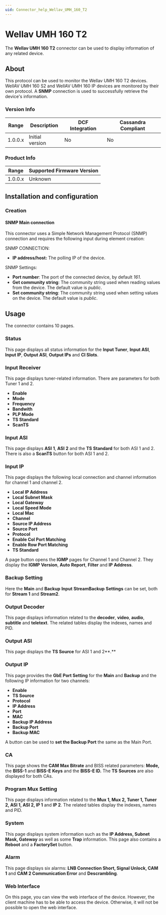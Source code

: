 ```yaml
---
uid: Connector_help_Wellav_UMH_160_T2
---
```


# Wellav UMH 160 T2

The **Wellav UMH 160 T2** connector can be used to display information of any related device.

## About

This protocol can be used to monitor the Wellav UMH 160 T2 devices. WellAV UMH 160 S2 and WellAV UMH 160 IP devices are monitored by their own protocol. A **SNMP** connection is used to successfully retrieve the device's information.

### Version Info

| **Range** | **Description** | **DCF Integration** | **Cassandra Compliant** |
|------------------|-----------------|---------------------|-------------------------|
| 1.0.0.x          | Initial version | No                  | No                      |

### Product Info

| Range | Supported Firmware Version |
|------------------|-----------------------------|
| 1.0.0.x          | Unknown                     |

## Installation and configuration

### Creation

#### SNMP Main connection

This connector uses a Simple Network Management Protocol (SNMP) connection and requires the following input during element creation:

SNMP CONNECTION:

- **IP address/host:** The polling IP of the device.

SNMP Settings:

- **Port number**: The port of the connected device, by default *161*.
- **Get community string**: The community string used when reading values from the device. The default value is *public*.
- **Set community string**: The community string used when setting values on the device. The default value is *public*.

## Usage

The connector contains 10 pages.

### Status

This page displays all status information for the **Input Tuner**, **Input ASI**, **Input IP**, **Output ASI**, **Output IPs** and **CI Slots**.

### Input Receiver

This page displays tuner-related information. There are parameters for both Tuner 1 and 2.

- **Enable**
- **Mode**
- **Frequency**
- **Bandwith**
- **PLP Mode**
- **TS Standard**
- **ScanTS**

### Input ASI

This page displays **ASI** **1**, **ASI** **2** and the **TS** **Standard** for both ASI 1 and 2. There is also a **ScanTS** button for both ASI 1 and 2.

### Input IP

This page displays the following local connection and channel information for channel 1 and channel 2.

- **Local IP Address**
- **Local Subnet Mask**
- **Local Gateway**
- **Local Speed Mode**
- **Local Mac**
- **Channel**
- **Source IP Address**
- **Source Port**
- **Protocol**
- **Enable Col Port Matching**
- **Enable Row Port Matching**
- **TS Standard**

A page button opens the **IGMP** pages for Channel 1 and Channel 2. They display the **IGMP** **Version**, **Auto** **Report**, **Filter** and **IP** **Address**.

### Backup Setting

Here the **Main** and **Backup** **Input** **StreamBackup** **Settings** can be set, both for **Stream** **1** and **Stream2**.

### Output Decoder

This page displays information related to the **decoder**, **video**, **audio**, **subtitle** and **teletext**. The related tables display the indexes, names and PID.

### Output ASI

This page displays the **TS Source** for ASI 1 and 2**.**

### Output IP

This page provides the **GbE Port Setting** for the **Main** and **Backup** and the following IP information for two channels:

- **Enable**
- **TS Source**
- **Protocol**
- **IP Address**
- **Port**
- **MAC**
- **Backup IP Address**
- **Backup Port**
- **Backup MAC**

A button can be used to **set the Backup Port** the same as the Main Port.

### CA

This page shows the **CAM Max Bitrate** and BISS related parameters: **Mode,** the **BISS-1** and **BISS-E** **Keys** and the **BISS-E ID.** The **TS** **Sources** are also displayed for both CAs.

### Program Mux Setting

This page displays information related to the **Mux 1, Mux 2, Tuner 1, Tuner 2, ASI 1, ASI 2, IP 1** and **IP 2**. The related tables display the indexes, names and PID.

### System

This page displays system information such as the **IP Address, Subnet Mask, Gateway** as well as some **Trap** information. This page also contains a **Reboot** and a **FactorySet** button.

### Alarm

This page displays six alarms: **LNB Connection Short, Signal Unlock, CAM 1** and **CAM 2 Communication Error** and **Descrambling**.

### Web Interface

On this page, you can view the web interface of the device. However, the client machine has to be able to access the device. Otherwise, it will not be possible to open the web interface.
